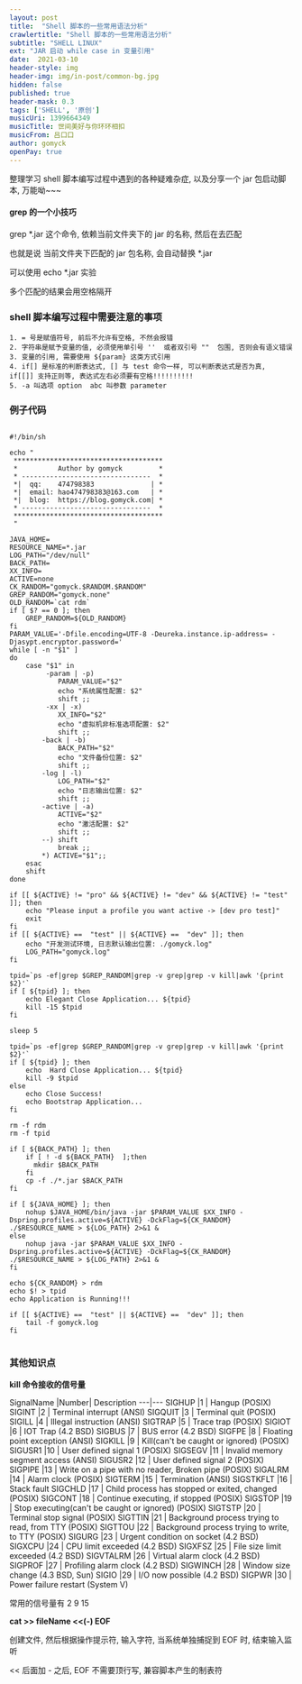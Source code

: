 ```yaml
---
layout: post
title:  "Shell 脚本的一些常用语法分析"
crawlertitle: "Shell 脚本的一些常用语法分析"
subtitle: "SHELL LINUX"
ext: "JAR 启动 while case in 变量引用"
date:  2021-03-10
header-style: img
header-img: img/in-post/common-bg.jpg
hidden: false
published: true
header-mask: 0.3
tags: ['SHELL', '原创']
musicUri: 1399664349
musicTitle: 世间美好与你环环相扣
musicFrom: 吕口口
author: gomyck
openPay: true
---
```


整理学习 shell 脚本编写过程中遇到的各种疑难杂症, 以及分享一个 jar 包启动脚本, 万能呦~~~

<style>
  table  th:nth-of-type(1) {width: 20%;text-align: center}
  table  th:nth-of-type(2) {width: 10%;text-align: center}
  table  td:nth-of-type(3) {width: 70%;text-align: left;font-size:7px}
</style>

#### grep 的一个小技巧

grep *.jar  这个命令, 依赖当前文件夹下的 jar 的名称, 然后在去匹配

也就是说 当前文件夹下匹配的 jar 包名称, 会自动替换 *.jar

可以使用 echo *.jar 实验

多个匹配的结果会用空格隔开

### shell 脚本编写过程中需要注意的事项

```text
1. = 号是赋值符号, 前后不允许有空格, 不然会报错
2. 字符串是赋予变量的值, 必须使用单引号 ''  或者双引号 ""  包围, 否则会有语义错误
3. 变量的引用, 需要使用 ${param} 这类方式引用
4. if[] 是标准的判断表达式, [] 与 test 命令一样, 可以判断表达式是否为真,  if[[]] 支持正则等, 表达式左右必须要有空格!!!!!!!!!!
5. -a 叫选项 option  abc 叫参数 parameter
```

### 例子代码

```shell

#!/bin/sh

echo "
 *************************************
 *          Author by gomyck         *
 * --------------------------------  *
 *|  qq:    474798383              | *
 *|  email: hao474798383@163.com   | *
 *|  blog:  https://blog.gomyck.com| *
 * --------------------------------  *
 *************************************
 "

JAVA_HOME=
RESOURCE_NAME=*.jar
LOG_PATH="/dev/null"
BACK_PATH=
XX_INFO=
ACTIVE=none
CK_RANDOM="gomyck.$RANDOM.$RANDOM"
GREP_RANDOM="gomyck.none"
OLD_RANDOM=`cat rdm`
if [ $? == 0 ]; then
    GREP_RANDOM=${OLD_RANDOM}
fi
PARAM_VALUE='-Dfile.encoding=UTF-8 -Deureka.instance.ip-address= -Djasypt.encryptor.password='
while [ -n "$1" ]
do
    case "$1" in
         -param | -p)
            PARAM_VALUE="$2"
            echo "系统属性配置: $2"
            shift ;;
         -xx | -x)
            XX_INFO="$2"
            echo "虚拟机非标准选项配置: $2"
            shift ;;
        -back | -b)
            BACK_PATH="$2"
            echo "文件备份位置: $2"
            shift ;;
        -log | -l)
			LOG_PATH="$2"
            echo "日志输出位置: $2"
            shift ;;
        -active | -a)
			ACTIVE="$2"
            echo "激活配置: $2"
            shift ;;
        --) shift
            break ;;
        *) ACTIVE="$1";;
    esac
    shift
done

if [[ ${ACTIVE} != "pro" && ${ACTIVE} != "dev" && ${ACTIVE} != "test" ]]; then
    echo "Please input a profile you want active -> [dev pro test]"
    exit
fi
if [[ ${ACTIVE} ==  "test" || ${ACTIVE} ==  "dev" ]]; then
	echo "开发测试环境, 日志默认输出位置: ./gomyck.log"
	LOG_PATH="gomyck.log"
fi

tpid=`ps -ef|grep $GREP_RANDOM|grep -v grep|grep -v kill|awk '{print $2}'`
if [ ${tpid} ]; then
    echo Elegant Close Application... ${tpid}
    kill -15 $tpid
fi

sleep 5

tpid=`ps -ef|grep $GREP_RANDOM|grep -v grep|grep -v kill|awk '{print $2}'`
if [ ${tpid} ]; then
    echo  Hard Close Application... ${tpid}
    kill -9 $tpid
else
    echo Close Success!
    echo Bootstrap Application...
fi

rm -f rdm
rm -f tpid

if [ ${BACK_PATH} ]; then
    if [ ! -d ${BACK_PATH}  ];then
      mkdir $BACK_PATH
    fi
    cp -f ./*.jar $BACK_PATH
fi

if [ ${JAVA_HOME} ]; then
    nohup $JAVA_HOME/bin/java -jar $PARAM_VALUE $XX_INFO -Dspring.profiles.active=${ACTIVE} -DckFlag=${CK_RANDOM} ./$RESOURCE_NAME > ${LOG_PATH} 2>&1 &
else
    nohup java -jar $PARAM_VALUE $XX_INFO -Dspring.profiles.active=${ACTIVE} -DckFlag=${CK_RANDOM} ./$RESOURCE_NAME > ${LOG_PATH} 2>&1 &
fi

echo ${CK_RANDOM} > rdm
echo $! > tpid
echo Application is Running!!!

if [[ ${ACTIVE} ==  "test" || ${ACTIVE} ==  "dev" ]]; then
	tail -f gomyck.log
fi


```

### 其他知识点

**kill 命令接收的信号量**

SignalName  |Number|	Description
---|---
SIGHUP	    |1	   | Hangup (POSIX)
SIGINT	    |2	   | Terminal interrupt (ANSI)
SIGQUIT	    |3	   | Terminal quit (POSIX)
SIGILL	    |4	   | Illegal instruction (ANSI)
SIGTRAP	    |5	   | Trace trap (POSIX)
SIGIOT	    |6	   | IOT Trap (4.2 BSD)
SIGBUS	    |7	   | BUS error (4.2 BSD)
SIGFPE	    |8	   | Floating point exception (ANSI)
SIGKILL	    |9	   | Kill(can't be caught or ignored) (POSIX)
SIGUSR1	    |10	   | User defined signal 1 (POSIX)
SIGSEGV	    |11	   | Invalid memory segment access (ANSI)
SIGUSR2	    |12	   | User defined signal 2 (POSIX)
SIGPIPE	    |13	   | Write on a pipe with no reader, Broken pipe (POSIX)
SIGALRM	    |14	   | Alarm clock (POSIX)
SIGTERM	    |15	   | Termination (ANSI)
SIGSTKFLT	|16	   | Stack fault
SIGCHLD	    |17	   | Child process has stopped or exited, changed (POSIX)
SIGCONT	    |18	   | Continue executing, if stopped (POSIX)
SIGSTOP	    |19	   | Stop executing(can't be caught or ignored) (POSIX)
SIGTSTP	    |20	   | Terminal stop signal (POSIX)
SIGTTIN	    |21	   | Background process trying to read, from TTY (POSIX)
SIGTTOU	    |22	   | Background process trying to write, to TTY (POSIX)
SIGURG	    |23	   | Urgent condition on socket (4.2 BSD)
SIGXCPU	    |24	   | CPU limit exceeded (4.2 BSD)
SIGXFSZ	    |25	   | File size limit exceeded (4.2 BSD)
SIGVTALRM	|26	   | Virtual alarm clock (4.2 BSD)
SIGPROF	    |27	   | Profiling alarm clock (4.2 BSD)
SIGWINCH	|28	   | Window size change (4.3 BSD, Sun)
SIGIO	    |29	   | I/O now possible (4.2 BSD)
SIGPWR	    |30	   | Power failure restart (System V)

常用的信号量有  2  9  15


**cat >> fileName <<(-) EOF**

创建文件, 然后根据操作提示符, 输入字符, 当系统单独捕捉到 EOF 时, 结束输入监听

<< 后面加 - 之后, EOF 不需要顶行写, 兼容脚本产生的制表符



